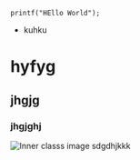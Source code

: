 ```
printf("HEllo World");
```
* kuhku

# hyfyg
## jhgjg
### jhgjghj
![Inner classs image](https://media.geeksforgeeks.org/wp-content/uploads/innerclass.jpg)
sdgdhjkkk
